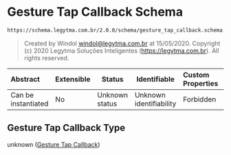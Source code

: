 # Gesture Tap Callback Schema

```txt
https://schema.legytma.com.br/2.0.0/schema/gesture_tap_callback.schema.json
```




> Created by Windol [windol@legytma.com.br](mailto:windol@legytma.com.br) at 15/05/2020.
> Copyright (c) 2020 Legytma Soluções Inteligentes (<https://legytma.com.br>). All rights reserved.
>

| Abstract            | Extensible | Status         | Identifiable            | Custom Properties | Additional Properties | Access Restrictions | Defined In                                                                                            |
| :------------------ | ---------- | -------------- | ----------------------- | :---------------- | --------------------- | ------------------- | ----------------------------------------------------------------------------------------------------- |
| Can be instantiated | No         | Unknown status | Unknown identifiability | Forbidden         | Allowed               | none                | [gesture_tap_callback.schema.json](../schema/gesture_tap_callback.schema.json) |

## Gesture Tap Callback Type

unknown ([Gesture Tap Callback](gesture_tap_callback.md))
